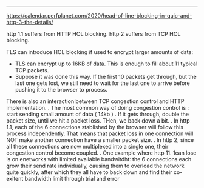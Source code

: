 ___

<https://calendar.perfplanet.com/2020/head-of-line-blocking-in-quic-and-http-3-the-details/>

http 1.1 suffers from HTTP HOL blocking.
http 2 suffers from TCP HOL blocking.

TLS can introduce HOL blocking if used to encrypt larger amounts of data:

* TLS can encrypt up to 16KB of data. This is enough to fill about 11 typical TCP packets.
* Suppose it was done this way. If the first 10 packets get through, but the last one gets lost, we still need to wait for the last one to arrive before pushing it to the browser to process.

There is also an interaction between TCP congestion control and HTTP implementation.
    . The most common way of doing congestion control is : start sending small amount of data ( 14kb ) . If it gets through, double the packet size, until we hit a packet loss. THen, we back down a bit.
    . In http 1.1, each of the 6 connections stablished by the browser will follow this process independently. That means that packet loss in one connection will NOT make another connection have a smaller packet size.
    . In http 2, since all these connections are now multiplexed into a single one, their congestion control become coupled.
    . One example where http 11. 1can lose is on enetworks with limited available bandwitdht: the 6 connections each grow their send rate individually, causing them to overload the network quite quickly, after which they all have to back down and find their co-exitent bandwidth limit through trial and error

